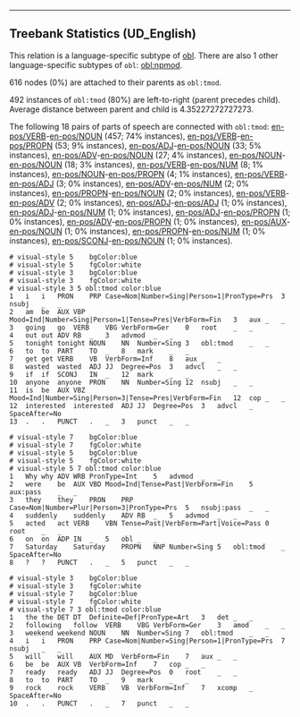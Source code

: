 

--------------------------------------------------------------------------------

## Treebank Statistics (UD_English)

This relation is a language-specific subtype of [obl]().
There are also 1 other language-specific subtypes of `obl`: [obl:npmod]().

616 nodes (0%) are attached to their parents as `obl:tmod`.

492 instances of `obl:tmod` (80%) are left-to-right (parent precedes child).
Average distance between parent and child is 4.35227272727273.

The following 18 pairs of parts of speech are connected with `obl:tmod`: [en-pos/VERB]()-[en-pos/NOUN]() (457; 74% instances), [en-pos/VERB]()-[en-pos/PROPN]() (53; 9% instances), [en-pos/ADJ]()-[en-pos/NOUN]() (33; 5% instances), [en-pos/ADV]()-[en-pos/NOUN]() (27; 4% instances), [en-pos/NOUN]()-[en-pos/NOUN]() (18; 3% instances), [en-pos/VERB]()-[en-pos/NUM]() (8; 1% instances), [en-pos/NOUN]()-[en-pos/PROPN]() (4; 1% instances), [en-pos/VERB]()-[en-pos/ADJ]() (3; 0% instances), [en-pos/ADV]()-[en-pos/NUM]() (2; 0% instances), [en-pos/PROPN]()-[en-pos/NOUN]() (2; 0% instances), [en-pos/VERB]()-[en-pos/ADV]() (2; 0% instances), [en-pos/ADJ]()-[en-pos/ADJ]() (1; 0% instances), [en-pos/ADJ]()-[en-pos/NUM]() (1; 0% instances), [en-pos/ADJ]()-[en-pos/PROPN]() (1; 0% instances), [en-pos/ADV]()-[en-pos/PROPN]() (1; 0% instances), [en-pos/AUX]()-[en-pos/NOUN]() (1; 0% instances), [en-pos/PROPN]()-[en-pos/NUM]() (1; 0% instances), [en-pos/SCONJ]()-[en-pos/NOUN]() (1; 0% instances).


~~~ conllu
# visual-style 5	bgColor:blue
# visual-style 5	fgColor:white
# visual-style 3	bgColor:blue
# visual-style 3	fgColor:white
# visual-style 3 5 obl:tmod	color:blue
1	i	i	PRON	PRP	Case=Nom|Number=Sing|Person=1|PronType=Prs	3	nsubj	_	_
2	am	be	AUX	VBP	Mood=Ind|Number=Sing|Person=1|Tense=Pres|VerbForm=Fin	3	aux	_	_
3	going	go	VERB	VBG	VerbForm=Ger	0	root	_	_
4	out	out	ADV	RB	_	3	advmod	_	_
5	tonight	tonight	NOUN	NN	Number=Sing	3	obl:tmod	_	_
6	to	to	PART	TO	_	8	mark	_	_
7	get	get	VERB	VB	VerbForm=Inf	8	aux	_	_
8	wasted	wasted	ADJ	JJ	Degree=Pos	3	advcl	_	_
9	if	if	SCONJ	IN	_	12	mark	_	_
10	anyone	anyone	PRON	NN	Number=Sing	12	nsubj	_	_
11	is	be	AUX	VBZ	Mood=Ind|Number=Sing|Person=3|Tense=Pres|VerbForm=Fin	12	cop	_	_
12	interested	interested	ADJ	JJ	Degree=Pos	3	advcl	_	SpaceAfter=No
13	.	.	PUNCT	.	_	3	punct	_	_

~~~


~~~ conllu
# visual-style 7	bgColor:blue
# visual-style 7	fgColor:white
# visual-style 5	bgColor:blue
# visual-style 5	fgColor:white
# visual-style 5 7 obl:tmod	color:blue
1	Why	why	ADV	WRB	PronType=Int	5	advmod	_	_
2	were	be	AUX	VBD	Mood=Ind|Tense=Past|VerbForm=Fin	5	aux:pass	_	_
3	they	they	PRON	PRP	Case=Nom|Number=Plur|Person=3|PronType=Prs	5	nsubj:pass	_	_
4	suddenly	suddenly	ADV	RB	_	5	advmod	_	_
5	acted	act	VERB	VBN	Tense=Past|VerbForm=Part|Voice=Pass	0	root	_	_
6	on	on	ADP	IN	_	5	obl	_	_
7	Saturday	Saturday	PROPN	NNP	Number=Sing	5	obl:tmod	_	SpaceAfter=No
8	?	?	PUNCT	.	_	5	punct	_	_

~~~


~~~ conllu
# visual-style 3	bgColor:blue
# visual-style 3	fgColor:white
# visual-style 7	bgColor:blue
# visual-style 7	fgColor:white
# visual-style 7 3 obl:tmod	color:blue
1	the	the	DET	DT	Definite=Def|PronType=Art	3	det	_	_
2	following	follow	VERB	VBG	VerbForm=Ger	3	amod	_	_
3	weekend	weekend	NOUN	NN	Number=Sing	7	obl:tmod	_	_
4	i	i	PRON	PRP	Case=Nom|Number=Sing|Person=1|PronType=Prs	7	nsubj	_	_
5	will	will	AUX	MD	VerbForm=Fin	7	aux	_	_
6	be	be	AUX	VB	VerbForm=Inf	7	cop	_	_
7	ready	ready	ADJ	JJ	Degree=Pos	0	root	_	_
8	to	to	PART	TO	_	9	mark	_	_
9	rock	rock	VERB	VB	VerbForm=Inf	7	xcomp	_	SpaceAfter=No
10	.	.	PUNCT	.	_	7	punct	_	_

~~~


